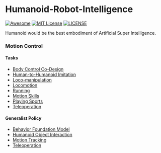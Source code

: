 # Humanoid-Robot-Intelligence

[![Awesome](https://awesome.re/badge.svg)](https://awesome.re) [![MIT License](https://img.shields.io/badge/license-MIT-green.svg)](https://opensource.org/licenses/MIT) [![LICENSE](https://img.shields.io/badge/license-Anti%20996-blue.svg)](https://github.com/996icu/996.ICU/blob/master/LICENSE)

Humanoid would be the best embodiment of Artificial Super Intelligence.



### Motion Control

#### Tasks

- [Body Control Co-Design](https://github.com/Evan-wyl/humanoid-robot-intelligence/blob/master/tasks/body-control-co-design.md)
- [Human-to-Humanoid Imitation](https://github.com/Evan-wyl/humanoid-robot-intelligence/blob/master/tasks/human-to-huamnoid-imitation.md)
- [Loco-manipulation](https://github.com/Evan-wyl/humanoid-robot-intelligence/blob/master/tasks/loco-manipulation.md)
- [Locomotion](https://github.com/Evan-wyl/humanoid-robot-intelligence/blob/master/tasks/locomotion.md)
- [Running](https://github.com/Evan-wyl/humanoid-robot-intelligence/blob/master/tasks/running.md)
- [Motion Skills](https://github.com/Evan-wyl/humanoid-robot-intelligence/blob/master/tasks/motion-skills.md)
- [Playing Sports](https://github.com/Evan-wyl/humanoid-robot-intelligence/blob/master/tasks/playing-sports.md)
- [Teleoperation](https://github.com/Evan-wyl/humanoid-robot-intelligence/blob/master/tasks/teleoperation.md)



#### Generalist Policy

- [Behavior Foundation Model](https://github.com/Evan-wyl/humanoid-robot-intelligence/blob/master/generalist-policy/behavior-foundation-model.md)
- [Humanoid Object Interaction](https://github.com/Evan-wyl/humanoid-robot-intelligence/blob/master/generalist-policy/humanoid-object-interaction.md)
- [Motion Tracking](https://github.com/Evan-wyl/humanoid-robot-intelligence/blob/master/generalist-policy/motion-tracking.md)
- [Teleoperation](https://github.com/Evan-wyl/humanoid-robot-intelligence/blob/master/generalist-policy/teleoperation.md)
